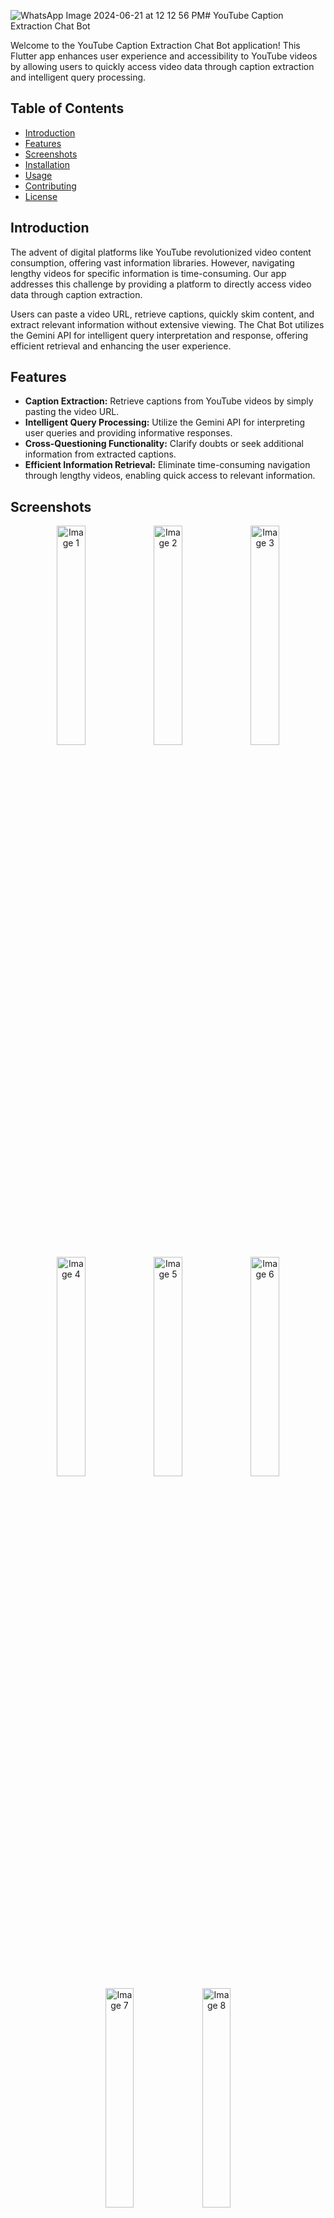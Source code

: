 ![WhatsApp Image 2024-06-21 at 12 12 56 PM](https://github.com/harsh6045/ytchat-bot/assets/137603920/a663b19c-e94e-4e37-8cdc-a8b3e1b979fc)# YouTube Caption Extraction Chat Bot

Welcome to the YouTube Caption Extraction Chat Bot application! This Flutter app enhances user experience and accessibility to YouTube videos by allowing users to quickly access video data through caption extraction and intelligent query processing.

## Table of Contents

- [Introduction](#introduction)
- [Features](#features)
- [Screenshots](#screenshots)
- [Installation](#installation)
- [Usage](#usage)
- [Contributing](#contributing)
- [License](#license)

## Introduction

The advent of digital platforms like YouTube revolutionized video content consumption, offering vast information libraries. However, navigating lengthy videos for specific information is time-consuming. Our app addresses this challenge by providing a platform to directly access video data through caption extraction.

Users can paste a video URL, retrieve captions, quickly skim content, and extract relevant information without extensive viewing. The Chat Bot utilizes the Gemini API for intelligent query interpretation and response, offering efficient retrieval and enhancing the user experience.

## Features

- **Caption Extraction:** Retrieve captions from YouTube videos by simply pasting the video URL.
- **Intelligent Query Processing:** Utilize the Gemini API for interpreting user queries and providing informative responses.
- **Cross-Questioning Functionality:** Clarify doubts or seek additional information from extracted captions.
- **Efficient Information Retrieval:** Eliminate time-consuming navigation through lengthy videos, enabling quick access to relevant information.

## Screenshots

<div align="center">
  <img src="C:\Users\langa\Downloads\1.webp" alt="Image 1" width="30%">
  <img src="C:\Users\langa\Downloads\2.webp" alt="Image 2" width="30%">
  <img src="C:\Users\langa\Downloads\3.webp" alt="Image 3" width="30%">
</div>
<div align="center">
  <img src="C:\Users\langa\Downloads\4.webp" alt="Image 4" width="30%">
  <img src="C:\Users\langa\Downloads\5.webp" alt="Image 5" width="30%">
  <img src="C:\Users\langa\Downloads\6.webp" alt="Image 6" width="30%">
</div>
<div align="center">
  <img src="C:\Users\langa\Downloads\7.webp" alt="Image 7" width="30%">
  <img src="C:\Users\langa\Downloads\88.webp" alt="Image 8" width="30%">
</div>


## Installation

To get started with the YouTube Caption Extraction Chat Bot, follow these steps:

1. **Clone the repository:**

    ```bash
    git clone https://github.com/harsh6045/ytchat-bot.git
    cd ytchat-bot
    ```

2. **Install dependencies:**

    ```bash
    flutter pub get
    ```

3. **Run the app:**

    ```bash
    flutter run
    ```

## Usage

1. **Paste the YouTube Video URL:** Input the URL of the YouTube video you want to extract captions from.
2. **Retrieve Captions:** The app will extract and display the captions from the video.
3. **Query the Captions:** Ask questions or seek clarification about the video content using the chat interface.
4. **Cross-Question:** Utilize cross-questioning to further clarify doubts or gather additional information from the captions.

## Contributing

We welcome contributions to enhance the functionality and features of this app. To contribute, follow these steps:

1. **Fork the repository.**
2. **Create a new branch:** 

    ```bash
    git checkout -b feature-branch
    ```

3. **Make your changes.**
4. **Commit your changes:** 

    ```bash
    git commit -m 'Add new feature'
    ```

5. **Push to the branch:** 

    ```bash
    git push origin feature-branch
    ```

6. **Open a pull request.**

## License

This project is licensed under the MIT License - see the [LICENSE](LICENSE) file for details.
